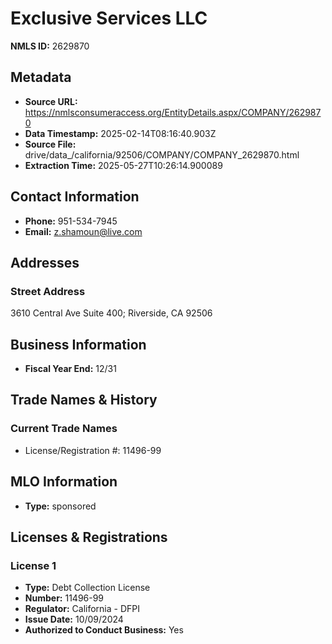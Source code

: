 # Exclusive Services LLC

**NMLS ID:** 2629870

## Metadata
- **Source URL:** https://nmlsconsumeraccess.org/EntityDetails.aspx/COMPANY/2629870
- **Data Timestamp:** 2025-02-14T08:16:40.903Z
- **Source File:** drive/data_/california/92506/COMPANY/COMPANY_2629870.html
- **Extraction Time:** 2025-05-27T10:26:14.900089

## Contact Information
- **Phone:** 951-534-7945
- **Email:** z.shamoun@live.com

## Addresses
### Street Address
3610 Central Ave Suite 400; Riverside, CA 92506

## Business Information
- **Fiscal Year End:** 12/31

## Trade Names & History
### Current Trade Names
- License/Registration #: 11496-99

## MLO Information
- **Type:** sponsored

## Licenses & Registrations

### License 1
- **Type:** Debt Collection License
- **Number:** 11496-99
- **Regulator:** California - DFPI
- **Issue Date:** 10/09/2024
- **Authorized to Conduct Business:** Yes
